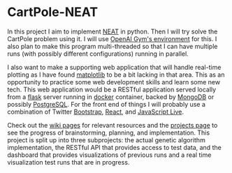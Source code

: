 # CartPole-NEAT
In this project I aim to implement [NEAT](https://en.wikipedia.org/wiki/Neuroevolution_of_augmenting_topologies) in python. Then I will try solve the CartPole problem using it. I will use [OpenAI Gym's environment](https://gym.openai.com/envs/CartPole-v0/) for this. I also plan to make this program multi-threaded so that I can have multiple runs (with possibly different configurations) running in parallel.

I also want to make a supporting web application that will handle real-time plotting as I have found [matplotlib](https://matplotlib.org/) to be a bit lacking in that area. This as an opportunity to practice some web development skills and learn some new tech. This web application would be a RESTful application served locally from a [flask](http://flask.pocoo.org/) server running in [docker](https://www.docker.com/) container, backed by [MongoDB](https://www.mongodb.com/) or possibly [PostgreSQL](https://www.postgresql.org/). For the front end of things I will probably use a combination of Twitter [Bootstrap](https://getbootstrap.com/), [React](https://reactjs.org/), and [JavaScript Live](https://canvasjs.com/html5-javascript-dynamic-chart/).

Check out the [wiki pages](https://github.com/eight0153/CartPole-NEAT/wiki) for relevant resources and the [projects page](https://github.com/eight0153/CartPole-NEAT/projects) to see the progress of brainstorming, planning, and implementation. This project is split up into three subprojects: the actual genetic algorithm implementation, the RESTful API that provides access to test data, and the dashboard that provides visualizations of previous runs and a real time visualization test runs that are in progress. 
